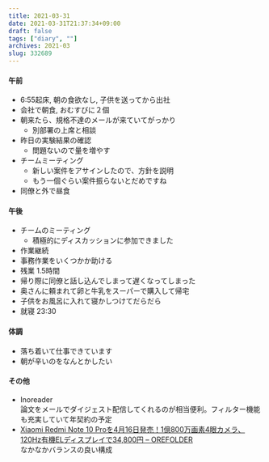 ```yaml
---
title: 2021-03-31
date: 2021-03-31T21:37:34+09:00
draft: false
tags: ["diary", ""]
archives: 2021-03
slug: 332689
---
```

#### 午前
- 6:55起床, 朝の食欲なし, 子供を送ってから出社
- 会社で朝食, おむすびに２個
- 朝来たら、規格不達のメールが来ていてがっかり
  - 別部署の上席と相談
- 昨日の実験結果の確認
  - 問題ないので量を増やす
- チームミーティング
  - 新しい案件をアサインしたので、方針を説明
  - もう一個ぐらい案件振らないとだめですね
- 同僚と外で昼食
#### 午後
- チームのミーティング
  - 積極的にディスカッションに参加できました
- 作業継続
- 事務作業をいくつかか助ける
- 残業 1.5時間
- 帰り際に同僚と話し込んでしまって遅くなってしまった
- 奥さんに頼まれて卵と牛乳をスーパーで購入して帰宅
- 子供をお風呂に入れて寝かしつけてだらだら
- 就寝 23:30
#### 体調
- 落ち着いて仕事できています
- 朝が辛いのをなんとかしたい
#### その他
- Inoreader  
論文をメールでダイジェスト配信してくれるのが相当便利。フィルター機能も充実していて年契約の予定
- [Xiaomi Redmi Note 10 Proを4月16日発売！1億800万画素4眼カメラ、120Hz有機ELディスプレイで34,800円 – OREFOLDER](https://www.orefolder.net/2021/03/xiaomi-redmi-note-10-pro/)  
なかなかバランスの良い構成